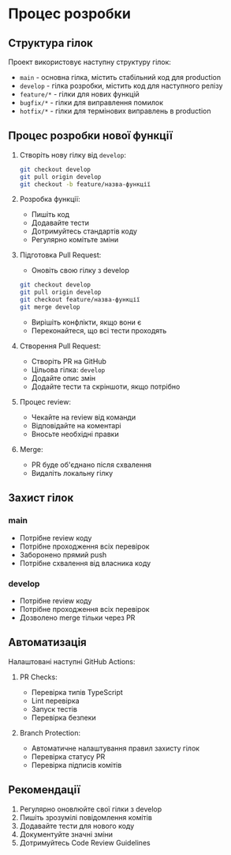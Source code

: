 # Процес розробки

## Структура гілок

Проект використовує наступну структуру гілок:

- `main` - основна гілка, містить стабільний код для production
- `develop` - гілка розробки, містить код для наступного релізу
- `feature/*` - гілки для нових функцій
- `bugfix/*` - гілки для виправлення помилок
- `hotfix/*` - гілки для термінових виправлень в production

## Процес розробки нової функції

1. Створіть нову гілку від `develop`:
   ```bash
   git checkout develop
   git pull origin develop
   git checkout -b feature/назва-функції
   ```

2. Розробка функції:
   - Пишіть код
   - Додавайте тести
   - Дотримуйтесь стандартів коду
   - Регулярно комітьте зміни

3. Підготовка Pull Request:
   - Оновіть свою гілку з develop
   ```bash
   git checkout develop
   git pull origin develop
   git checkout feature/назва-функції
   git merge develop
   ```
   - Вирішіть конфлікти, якщо вони є
   - Переконайтеся, що всі тести проходять

4. Створення Pull Request:
   - Створіть PR на GitHub
   - Цільова гілка: `develop`
   - Додайте опис змін
   - Додайте тести та скріншоти, якщо потрібно

5. Процес review:
   - Чекайте на review від команди
   - Відповідайте на коментарі
   - Вносьте необхідні правки

6. Merge:
   - PR буде об'єднано після схвалення
   - Видаліть локальну гілку

## Захист гілок

### main
- Потрібне review коду
- Потрібне проходження всіх перевірок
- Заборонено прямий push
- Потрібне схвалення від власника коду

### develop
- Потрібне review коду
- Потрібне проходження всіх перевірок
- Дозволено merge тільки через PR

## Автоматизація

Налаштовані наступні GitHub Actions:

1. PR Checks:
   - Перевірка типів TypeScript
   - Lint перевірка
   - Запуск тестів
   - Перевірка безпеки

2. Branch Protection:
   - Автоматичне налаштування правил захисту гілок
   - Перевірка статусу PR
   - Перевірка підписів комітів

## Рекомендації

1. Регулярно оновлюйте свої гілки з develop
2. Пишіть зрозумілі повідомлення комітів
3. Додавайте тести для нового коду
4. Документуйте значні зміни
5. Дотримуйтесь Code Review Guidelines 